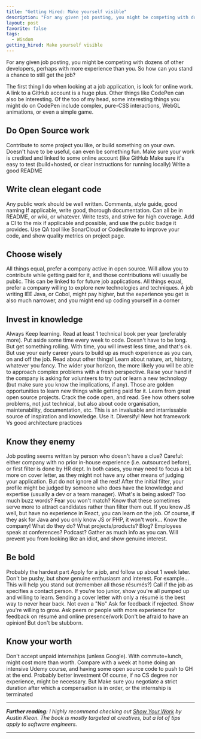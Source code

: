 ```yaml
---
title: "Getting Hired: Make yourself visible"
description: "For any given job posting, you might be competing with dozens of other developers, perhaps with more experience than you. So how can you stand a chance to still get the job?"
layout: post
favorite: false
tags:
  - Wisdom
getting_hired: Make yourself visible
---
```


For any given job posting, you might be competing with dozens of other developers, perhaps with more experience than you. So how can you stand a chance to still get the job?

The first thing I do when looking at a job application, is look for online work. A link to a GitHub account is a huge plus. Other things like CodePen can also be interesting. Of the too of my head, some interesting things you might do on CodePen include complex, pure-CSS interactions, WebGL animations, or even a simple game.

## Do Open Source work
Contribute to some project you like, or build something on your own. Doesn't have to be useful, can even be something fun.
Make sure your work is credited and linked to some online account (like GitHub
Make sure it's easy to test (build+hosted, or clear instructions for running locally)
Write a good README

## Write clean elegant code
Any public work should be well written. Comments, style guide, good naming
If applicable, write good, thorough documentation. Can all be in README, or wiki, or whatever.
Write tests, and strive for high coverage. Add a CI to the mix if applicable and possible, and use the public badge it provides. Use QA tool like SonarCloud or Codeclimate to improve your code, and show quality metrics on project page.

## Choose wisely
All things equal, prefer a company active in open source. Will allow you to contribute while getting paid for it, and those contributions will usually be public. This can be linked to for future job applications.
All things equal, prefer a company willing to explore new technologies and techniques. A job writing IEE Java, or Cobol, might pay higher, but the experience you get is also much narrower, and you might end up coding yourself in a corner

## Invest in knowledge
Always Keep learning. Read at least 1 technical book per year (preferably more). 
Put aside some time every week to code. Doesn't have to be long. But get something rolling. With time, you will invest less time, and that's ok. But use your early career years to build up as much experience as you can, on and off the job.
Read about other things! Learn about nature, art, history, whatever you fancy. The wider your horizon, the more likely you will be able to approach complex problems with a fresh perspective.
Raise your hand if the company is asking for volunteers to try out or learn a new technology (but make sure you know the implications, if any). Those are golden opportunities to learn new things while getting paid for it. 
Learn from great open source projects. Crack the code open, and read. See how others solve problems, not just technical, but also about code organisation, maintenability, documentation, etc. This is an invaluable and intarrissable source of inspiration and knowledge. Use it.
Diversify! New hot framework Vs good architecture practices

## Know they enemy
Job posting seems written by person who doesn't have a clue? Careful: either company with no prior in-house experience (i.e. outsourced before), or first filter is done by HR dept. In both cases, you may need to focus a bit more on cover letter, as they might not have any other means of judging your application. But do not ignore all the rest! After the initial filter, your profile might be judged by someone who does have the knowledge and expertise (usually a dev or a team manager).
What's is being asked? Too much buzz words? Fear you won't match? Know that these sometimes serve more to attract candidates rather than filter them out. If you know JS well, but have no experience in React, you can learn on the job. Of course, if they ask for Java and you only know JS or PHP, it won't work…
Know the company! What do they do? What projects/products? Blog? Employees speak at conferences? Podcast? Gather as much info as you can. Will prevent you from looking like an idiot, and show genuine interest.

## Be bold
Probably the hardest part
Apply for a job, and follow up about 1 week later. Don't be pushy, but show genuine enthusiasm and interest. For example… This will help you stand out (remember all those résumés?)
Call if the job as specifies a contact person.
If you're too junior, show you're all pumped up and willing to learn.
Sending a cover letter with only a résumé is the best way to never hear back. Not even a "No"
Ask for feedback if rejected. Show you're willing to grow.
Ask peers or people with more experience for feedback on résumé and online presence/work
Don't be afraid to have an opinion! But don't be stubborn.

## Know your worth
Don't accept unpaid internships (unless Google). With commute+lunch, might cost more than worth. Compare with a week at home doing an intensive Udemy course, and having some open source code to push to GH at the end. Probably better investment
Of course, if no CS degree nor experience, might be necessary. But Make sure you negotiate a strict duration after which a compensation is in order, or the internship is terminated

---

***Further reading:** I highly recommend checking out [Show Your Work](https://austinkleon.com/show-your-work/) by Austin Kleon. The book is mostly targeted at creatives, but a lot of tips apply to software engineers.*

---
